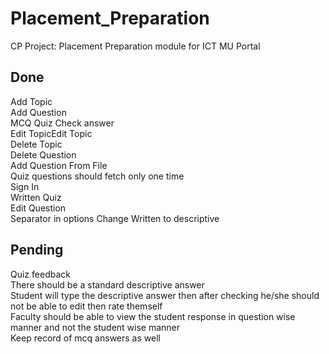 # Placement_Preparation

CP Project: Placement Preparation module for ICT MU Portal

## Done

Add Topic  
Add Question  
MCQ Quiz Check answer  
Edit TopicEdit Topic  
Delete Topic  
Delete Question  
Add Question From File    
Quiz questions should fetch only one time  
Sign In  
Written Quiz  
Edit Question  
Separator in options
Change Written to descriptive  
## Pending
Quiz feedback  
There should be a standard descriptive answer  
Student will type the descriptive answer then after checking he/she should not be able to edit then rate themself    
Faculty should be able to view the student response in question wise manner and not the student wise manner  
Keep record of mcq answers as well

